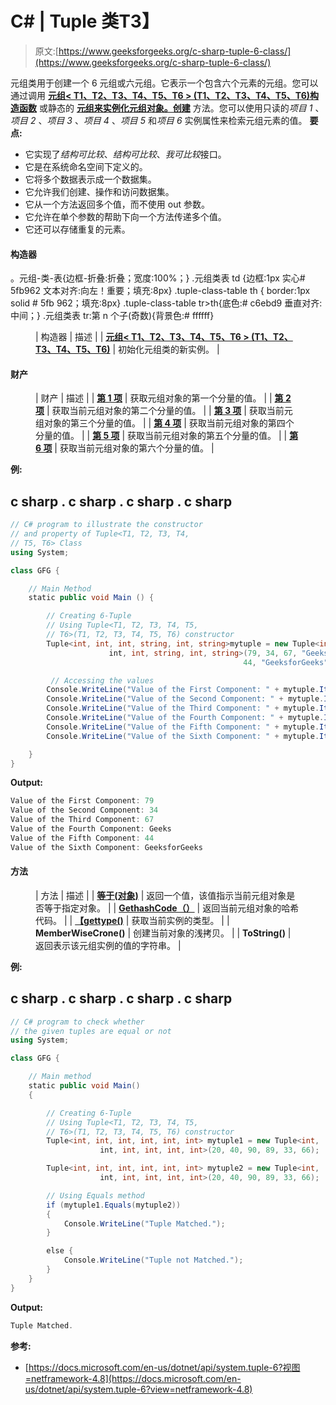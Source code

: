 # C# | Tuple <t1>类</t1>T3】

> 原文:[https://www.geeksforgeeks.org/c-sharp-tuple-6-class/](https://www.geeksforgeeks.org/c-sharp-tuple-6-class/)

元组<t1 t2="" t3="" t4="" t5="" t6="">类用于创建一个 6 元组或六元组。它表示一个包含六个元素的元组。您可以通过调用 [**元组< T1、T2、T3、T4、T5、T6 > (T1、T2、T3、T4、T5、T6)构造函数**](https://www.geeksforgeeks.org/how-to-create-6-tuple-in-c-sharp/#Using%20Tuple%3CT1,T2,T3,T4,T5,T6%3E(T1,%20T2,%20T3,%20T4,%20T5,%20T6)%20Constructor) 或静态的 [**元组来实例化元组<t1 t2="" t3="" t4="" t5="" t6="">对象。创建</t1>**](https://www.geeksforgeeks.org/how-to-create-6-tuple-in-c-sharp/#Using%20the%20Create%20method) 方法。您可以使用只读的*项目 1* 、*项目 2* 、*项目 3* 、*项目 4* 、*项目 5* 和*项目 6* 实例属性来检索元组元素的值。
**要点:**</t1> 

*   它实现了*结构可比较*、*结构可比较*、*我可比较*接口。
*   它是在系统命名空间下定义的。
*   它将多个数据表示成一个数据集。
*   它允许我们创建、操作和访问数据集。
*   它从一个方法返回多个值，而不使用 out 参数。
*   它允许在单个参数的帮助下向一个方法传递多个值。
*   它还可以存储重复的元素。

#### 构造器

。元组-类-表{边框-折叠:折叠；宽度:100%；} .元组类表 td {边框:1px 实心# 5fb962 文本对齐:向左！重要；填充:8px} .tuple-class-table th { border:1px solid # 5fb 962；填充:8px} .tuple-class-table tr>th{底色:# c6ebd9 垂直对齐:中间；} .元组类表 tr:第 n 个子(奇数){背景色:# ffffff}

<figure class="table">

| 构造器 | 描述 |
| [**元组< T1、T2、T3、T4、T5、T6 > (T1、T2、T3、T4、T5、T6)**](https://www.geeksforgeeks.org/how-to-create-6-tuple-in-c-sharp/#Using%20Tuple%3CT1,T2,T3,T4,T5,T6%3E(T1,%20T2,%20T3,%20T4,%20T5,%20T6)%20Constructor) | 初始化元组<t1 t2="" t3="" t4="" t5="" t6="">类的新实例。</t1> |

</figure>

#### 财产

<figure class="table">

| 财产 | 描述 |
| [**第 1 项**](https://www.geeksforgeeks.org/c-sharp-how-to-get-first-element-of-the-tuple/) | 获取元组<t1 t2="" t3="" t4="" t5="" t6="">对象的第一个分量的值。</t1> |
| [**第 2 项**](https://www.geeksforgeeks.org/c-sharp-how-to-get-second-element-of-the-tuple/) | 获取当前元组<t1 t2="" t3="" t4="" t5="" t6="">对象的第二个分量的值。</t1> |
| [**第 3 项**](https://www.geeksforgeeks.org/c-sharp-how-to-get-third-element-of-the-tuple/) | 获取当前元组<t1 t2="" t3="" t4="" t5="" t6="">对象的第三个分量的值。</t1> |
| [**第 4 项**](https://www.geeksforgeeks.org/c-sharp-how-to-get-fourth-element-of-the-tuple/) | 获取当前元组<t1 t2="" t3="" t4="" t5="" t6="">对象的第四个分量的值。</t1> |
| [**第 5 项**](https://www.geeksforgeeks.org/c-sharp-sharp-how-to-get-fifth-element-of-the-tuple/) | 获取当前元组<t1 t2="" t3="" t4="" t5="" t6="">对象的第五个分量的值。</t1> |
| [**第 6 项**](https://www.geeksforgeeks.org/c-sharp-how-to-get-sixth-element-of-the-tuple/) | 获取当前元组<t1 t2="" t3="" t4="" t5="" t6="">对象的第六个分量的值。</t1> |

</figure>

**例:**

## c sharp . c sharp . c sharp . c sharp

```cs
// C# program to illustrate the constructor
// and property of Tuple<T1, T2, T3, T4,
// T5, T6> Class
using System;

class GFG {

    // Main Method
    static public void Main () {

        // Creating 6-Tuple
        // Using Tuple<T1, T2, T3, T4, T5,
        // T6>(T1, T2, T3, T4, T5, T6) constructor
        Tuple<int, int, int, string, int, string>mytuple = new Tuple<int,
                      int, int, string, int, string>(79, 34, 67, "Geeks",
                                                    44, "GeeksforGeeks");

         // Accessing the values
        Console.WriteLine("Value of the First Component: " + mytuple.Item1);
        Console.WriteLine("Value of the Second Component: " + mytuple.Item2);
        Console.WriteLine("Value of the Third Component: " + mytuple.Item3);
        Console.WriteLine("Value of the Fourth Component: " + mytuple.Item4);
        Console.WriteLine("Value of the Fifth Component: " + mytuple.Item5);
        Console.WriteLine("Value of the Sixth Component: " + mytuple.Item6);

    }
}
```

**Output:** 

```cs
Value of the First Component: 79
Value of the Second Component: 34
Value of the Third Component: 67
Value of the Fourth Component: Geeks
Value of the Fifth Component: 44
Value of the Sixth Component: GeeksforGeeks
```

#### 方法

<figure class="table">

| 方法 | 描述 |
| [**等于(对象)**](https://www.geeksforgeeks.org/c-sharp-check-if-two-tuple-objects-are-equal/) | 返回一个值，该值指示当前元组<t1 t2="" t3="" t4="" t5="" t6="">对象是否等于指定对象。</t1> |
| [**GethashCode（）**](https://www.geeksforgeeks.org/c-sharp-how-to-get-the-hashcode-of-the-tuple/) | 返回当前元组<t1 t2="" t3="" t4="" t5="" t6="">对象的哈希代码。</t1> |
| [**【gettype()**](https://www.geeksforgeeks.org/c-sharp-getting-the-type-of-the-tuples-element/) | 获取当前实例的类型。 |
| **MemberWiseCrone()** | 创建当前对象的浅拷贝。 |
| **ToString()** | 返回表示该元组<t1 t2="" t3="" t4="" t5="" t6="">实例的值的字符串。</t1> |

</figure>

**例:**

## c sharp . c sharp . c sharp . c sharp

```cs
// C# program to check whether
// the given tuples are equal or not
using System;

class GFG {

    // Main method
    static public void Main()
    {

        // Creating 6-Tuple
        // Using Tuple<T1, T2, T3, T4, T5,
        // T6>(T1, T2, T3, T4, T5, T6) constructor
        Tuple<int, int, int, int, int, int> mytuple1 = new Tuple<int,
                    int, int, int, int, int>(20, 40, 90, 89, 33, 66);

        Tuple<int, int, int, int, int, int> mytuple2 = new Tuple<int,
                    int, int, int, int, int>(20, 40, 90, 89, 33, 66);

        // Using Equals method
        if (mytuple1.Equals(mytuple2))
        {
            Console.WriteLine("Tuple Matched.");
        }

        else {
            Console.WriteLine("Tuple not Matched.");
        }
    }
}
```

**Output:** 

```cs
Tuple Matched.
```

**参考:**

*   [https://docs.microsoft.com/en-us/dotnet/api/system.tuple-6?视图=netframework-4.8](https://docs.microsoft.com/en-us/dotnet/api/system.tuple-6?view=netframework-4.8)